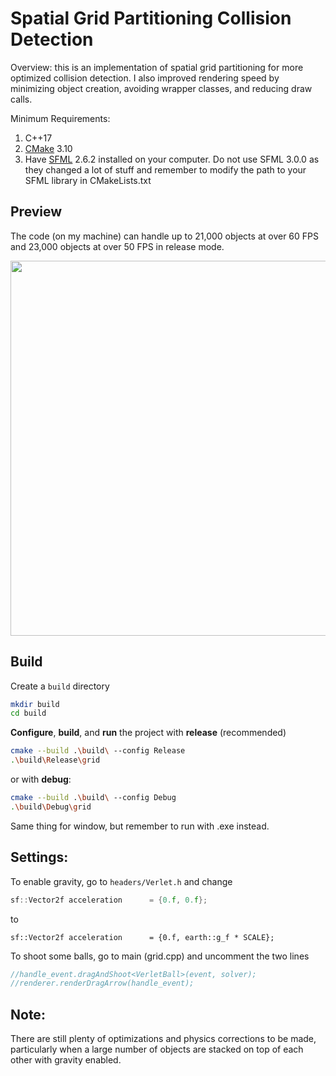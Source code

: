 # Spatial Grid Partitioning Collision Detection

Overview: this is an implementation of spatial grid partitioning for more optimized collision detection. I also improved rendering speed by minimizing object creation, avoiding wrapper classes, and reducing draw calls.

Minimum Requirements: 
1. C++17
2. [CMake](https://cmake.org/) 3.10  
3. Have [SFML](https://www.sfml-dev.org/download/) 2.6.2 installed on your computer. Do not use SFML 3.0.0 as they changed a lot of stuff and remember to modify the path to your SFML library in CMakeLists.txt


## Preview

The code (on my machine) can handle up to 21,000 objects at over 60 FPS and 23,000 objects at over 50 FPS in release mode.

[comment]: <> (Hosted with AWS-S3)
<p align="center">
<img src="https://gif-s3.s3.us-east-2.amazonaws.com/23000-seg1.gif" width="600" height="600">
</p>

## Build

Create a `build` directory

```bash
mkdir build
cd build
```

**Configure**, **build**, and **run** the project with **release** (recommended)

```bash
cmake --build .\build\ --config Release
.\build\Release\grid
```

or with **debug**:

```bash
cmake --build .\build\ --config Debug
.\build\Debug\grid
```

Same thing for window, but remember to run with .exe instead.

## Settings:

To enable gravity, go to `headers/Verlet.h` and change

```c++
sf::Vector2f acceleration      = {0.f, 0.f};
```

to

```
sf::Vector2f acceleration      = {0.f, earth::g_f * SCALE};
```

To shoot some balls, go to main (grid.cpp) and uncomment the two lines

```c++
//handle_event.dragAndShoot<VerletBall>(event, solver);
//renderer.renderDragArrow(handle_event);
```

## Note:

There are still plenty of optimizations and physics corrections to be made, particularly when a large number of objects are stacked on top of each other with gravity enabled.